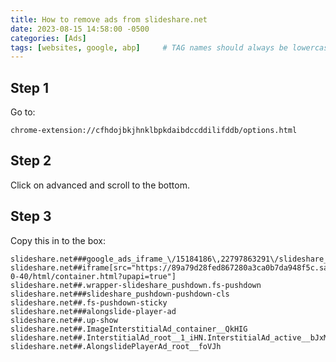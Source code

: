 ```yaml
---
title: How to remove ads from slideshare.net
date: 2023-08-15 14:58:00 -0500
categories: [Ads]
tags: [websites, google, abp]     # TAG names should always be lowercase
---
```

## Step 1
Go to:
```
chrome-extension://cfhdojbkjhnklbpkdaibdccddilifddb/options.html
```
## Step 2
Click on advanced and scroll to the bottom.

## Step 3
Copy this in to the box:
```
slideshare.net###google_ads_iframe_\/15184186\,22797863291\/slideshare_pushdown_0
slideshare.net##iframe[src="https://89a79d28fed867280a3ca0b7da948f5c.safeframe.googlesyndication.com/safeframe/1-0-40/html/container.html?upapi=true"]
slideshare.net##.wrapper-slideshare_pushdown.fs-pushdown
slideshare.net###slideshare_pushdown-pushdown-cls
slideshare.net##.fs-pushdown-sticky
slideshare.net###alongslide-player-ad
slideshare.net##.up-show
slideshare.net##.ImageInterstitialAd_container__QkHIG
slideshare.net##.InterstitialAd_root__1_iHN.InterstitialAd_active__bJxM8
slideshare.net##.AlongslidePlayerAd_root__foVJh
```
